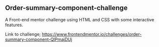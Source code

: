 ## Order-summary-component-challenge
A Front-end mentor challenge using HTML and CSS with some interactive features.

Link to challenge; https://www.frontendmentor.io/challenges/order-summary-component-QlPmajDUj
